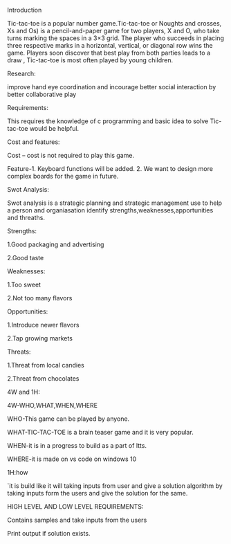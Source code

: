 Introduction

Tic-tac-toe is a popular number game.Tic-tac-toe or Noughts and crosses, Xs and Os) is a pencil-and-paper game for two players, X and O, who take turns marking the spaces in a 3×3 grid. The player who succeeds in placing three respective marks in a horizontal, vertical, or diagonal row wins the game.
 Players soon discover that best play from both parties leads to a draw , Tic-tac-toe is most often played by young children.

Research:

improve hand eye coordination and incourage better social interaction by better collaborative play

Requirements:

This requires the knowledge of c programming and basic idea to solve Tic-tac-toe would be helpful.

Cost and features:

Cost – cost is not required to play this game.

Feature-1. Keyboard functions will be added. 2. We want to design more complex boards for the game in future.

Swot Analysis:

Swot analysis is a strategic planning and strategic management use to help a person and organiasation identify strengths,weaknesses,apportunities and threaths.

Strengths:

1.Good packaging and advertising

2.Good taste

Weaknesses:

1.Too sweet

2.Not too many flavors

Opportunities:

1.Introduce newer flavors

2.Tap growing markets

Threats:

1.Threat from local candies

2.Threat from chocolates

4W and 1H:

4W-WHO,WHAT,WHEN,WHERE

WHO-This game can be played by anyone.

WHAT-TIC-TAC-TOE is a brain teaser game and it is very popular.

WHEN-it is in a progress to build as a part of ltts.

WHERE-it is made on vs code on windows 10

1H:how

`it is build like it will taking inputs from user and give a solution algorithm by taking inputs form the users and give the solution for the same.

HIGH LEVEL AND LOW LEVEL REQUIREMENTS:

Contains samples and take inputs from the users

Print output if solution exists.